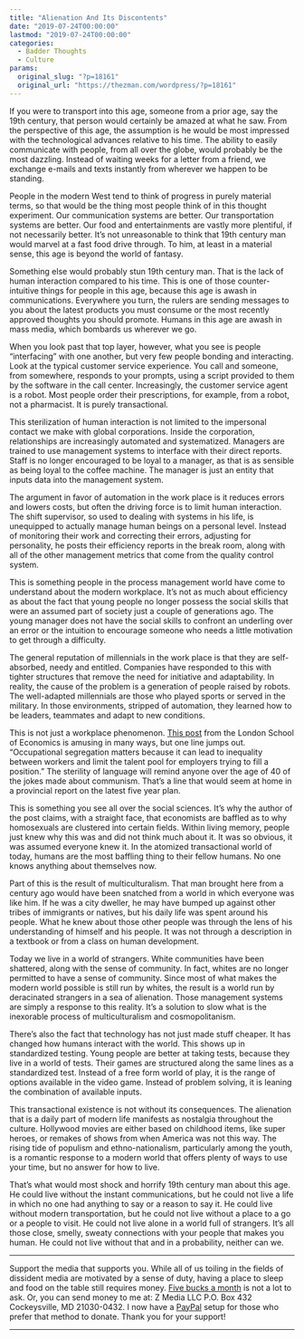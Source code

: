 ```yaml
---
title: "Alienation And Its Discontents"
date: "2019-07-24T00:00:00"
lastmod: "2019-07-24T00:00:00"
categories:
  - Badder Thoughts
  - Culture
params:
  original_slug: "?p=18161"
  original_url: "https://thezman.com/wordpress/?p=18161"
---
```


If you were to transport into this age, someone from a prior age, say
the 19th century, that person would certainly be amazed at what he saw.
From the perspective of this age, the assumption is he would be most
impressed with the technological advances relative to his time. The
ability to easily communicate with people, from all over the globe,
would probably be the most dazzling. Instead of waiting weeks for a
letter from a friend, we exchange e-mails and texts instantly from
wherever we happen to be standing.

People in the modern West tend to think of progress in purely material
terms, so that would be the thing most people think of in this thought
experiment. Our communication systems are better. Our transportation
systems are better. Our food and entertainments are vastly more
plentiful, if not necessarily better. It’s not unreasonable to think
that 19th century man would marvel at a fast food drive through. To him,
at least in a material sense, this age is beyond the world of fantasy.

Something else would probably stun 19th century man. That is the lack of
human interaction compared to his time. This is one of those
counter-intuitive things for people in this age, because this age is
awash in communications. Everywhere you turn, the rulers are sending
messages to you about the latest products you must consume or the most
recently approved thoughts you should promote. Humans in this age are
awash in mass media, which bombards us wherever we go.

When you look past that top layer, however, what you see is people
“interfacing” with one another, but very few people bonding and
interacting. Look at the typical customer service experience. You call
and someone, from somewhere, responds to your prompts, using a script
provided to them by the software in the call center. Increasingly, the
customer service agent is a robot. Most people order their
prescriptions, for example, from a robot, not a pharmacist. It is purely
transactional.

This sterilization of human interaction is not limited to the impersonal
contact we make with global corporations. Inside the corporation,
relationships are increasingly automated and systematized. Managers are
trained to use management systems to interface with their direct
reports. Staff is no longer encouraged to be loyal to a manager, as that
is as sensible as being loyal to the coffee machine. The manager is just
an entity that inputs data into the management system.

The argument in favor of automation in the work place is it reduces
errors and lowers costs, but often the driving force is to limit human
interaction. The shift supervisor, so used to dealing with systems in
his life, is unequipped to actually manage human beings on a personal
level. Instead of monitoring their work and correcting their errors,
adjusting for personality, he posts their efficiency reports in the
break room, along with all of the other management metrics that come
from the quality control system.

This is something people in the process management world have come to
understand about the modern workplace. It’s not as much about efficiency
as about the fact that young people no longer possess the social skills
that were an assumed part of society just a couple of generations ago.
The young manager does not have the social skills to confront an
underling over an error or the intuition to encourage someone who needs
a little motivation to get through a difficulty.

The general reputation of millennials in the work place is that they are
self-absorbed, needy and entitled. Companies have responded to this with
tighter structures that remove the need for initiative and adaptability.
In reality, the cause of the problem is a generation of people raised by
robots. The well-adapted millennials are those who played sports or
served in the military. In those environments, stripped of automation,
they learned how to be leaders, teammates and adapt to new conditions.

This is not just a workplace phenomenon. [This
post](https://blogs.lse.ac.uk/businessreview/2016/01/18/there-may-be-some-truth-to-the-gay-jobs-stereotype/)
from the London School of Economics is amusing in many ways, but one
line jumps out. “Occupational segregation matters because it can lead to
inequality between workers and limit the talent pool for employers
trying to fill a position.” The sterility of language will remind anyone
over the age of 40 of the jokes made about communism. That’s a line that
would seem at home in a provincial report on the latest five year plan.

This is something you see all over the social sciences. It’s why the
author of the post claims, with a straight face, that economists are
baffled as to why homosexuals are clustered into certain fields. Within
living memory, people just knew why this was and did not think much
about it. It was so obvious, it was assumed everyone knew it. In the
atomized transactional world of today, humans are the most baffling
thing to their fellow humans. No one knows anything about themselves
now.

Part of this is the result of multiculturalism. That man brought here
from a century ago would have been snatched from a world in which
everyone was like him. If he was a city dweller, he may have bumped up
against other tribes of immigrants or natives, but his daily life was
spent around his people. What he knew about those other people was
through the lens of his understanding of himself and his people. It was
not through a description in a textbook or from a class on human
development.

Today we live in a world of strangers. White communities have been
shattered, along with the sense of community. In fact, whites are no
longer permitted to have a sense of community. Since most of what makes
the modern world possible is still run by whites, the result is a world
run by deracinated strangers in a sea of alienation. Those management
systems are simply a response to this reality. It’s a solution to slow
what is the inexorable process of multiculturalism and cosmopolitanism.

There’s also the fact that technology has not just made stuff cheaper.
It has changed how humans interact with the world. This shows up in
standardized testing. Young people are better at taking tests, because
they live in a world of tests. Their games are structured along the same
lines as a standardized test. Instead of a free form world of play, it
is the range of options available in the video game. Instead of problem
solving, it is leaning the combination of available inputs.

This transactional existence is not without its consequences. The
alienation that is a daily part of modern life manifests as nostalgia
throughout the culture. Hollywood movies are either based on childhood
items, like super heroes, or remakes of shows from when America was not
this way. The rising tide of populism and ethno-nationalism,
particularly among the youth, is a romantic response to a modern world
that offers plenty of ways to use your time, but no answer for how to
live.

That’s what would most shock and horrify 19th century man about this
age. He could live without the instant communications, but he could not
live a life in which no one had anything to say or a reason to say it.
He could live without modern transportation, but he could not live
without a place to a go or a people to visit. He could not live alone in
a world full of strangers. It’s all those close, smelly, sweaty
connections with your people that makes you human. He could not live
without that and in a probability, neither can we.

------------------------------------------------------------------------

Support the media that supports you. While all of us toiling in the
fields of dissident media are motivated by a sense of duty, having a
place to sleep and food on the table still requires money.
<a href="https://www.subscribestar.com/the-z-blog"
rel="noopener noreferrer" target="_blank">Five bucks a month</a> is not
a lot to ask. Or, you can send money to me at: Z Media LLC P.O. Box 432
Cockeysville, MD 21030-0432. I now have a <a
href="https://www.paypal.com/cgi-bin/webscr?cmd=_s-xclick&amp;hosted_button_id=UDAS2Q8JYA6CN&amp;source=url"
rel="noopener noreferrer" target="_blank">PayPal</a> setup for those who
prefer that method to donate. Thank you for your support!

------------------------------------------------------------------------
